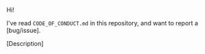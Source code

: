 Hi!

I've read `CODE_OF_CONDUCT.md` in this repository, and want to report a [bug/issue].

[Description]

